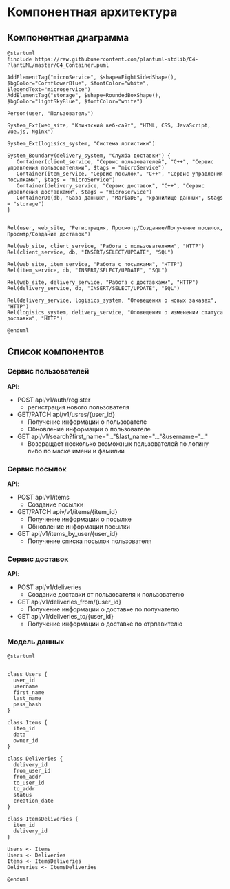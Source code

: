 # Компонентная архитектура
<!-- Состав и взаимосвязи компонентов системы между собой и внешними системами с указанием протоколов, ключевые технологии, используемые для реализации компонентов.
Диаграмма контейнеров C4 и текстовое описание. 
-->
## Компонентная диаграмма

```plantuml
@startuml
!include https://raw.githubusercontent.com/plantuml-stdlib/C4-PlantUML/master/C4_Container.puml

AddElementTag("microService", $shape=EightSidedShape(), $bgColor="CornflowerBlue", $fontColor="white", $legendText="microservice")
AddElementTag("storage", $shape=RoundedBoxShape(), $bgColor="lightSkyBlue", $fontColor="white")

Person(user, "Пользователь")

System_Ext(web_site, "Клинтский веб-сайт", "HTML, CSS, JavaScript, Vue.js, Nginx")

System_Ext(logisics_system, "Система логистики")

System_Boundary(delivery_system, "Служба доставки") {
   Container(client_service, "Сервис пользователей", "C++", "Сервис управления пользователями", $tags = "microService")    
   Container(item_service, "Сервис посылок", "C++", "Сервис управления посылками", $tags = "microService") 
   Container(delivery_service, "Сервис доставок", "C++", "Сервис управления доставками", $tags = "microService")
   ContainerDb(db, "База данных", "MariaDB", "хранилище данных", $tags = "storage")
}


Rel(user, web_site, "Регистрация, Просмотр/Создание/Получение посылок, Просмтр/Создание доставок")

Rel(web_site, client_service, "Работа с пользователями", "HTTP")
Rel(client_service, db, "INSERT/SELECT/UPDATE", "SQL")

Rel(web_site, item_service, "Работа с посылками", "HTTP")
Rel(item_service, db, "INSERT/SELECT/UPDATE", "SQL")

Rel(web_site, delivery_service, "Работа с доставками", "HTTP")
Rel(delivery_service, db, "INSERT/SELECT/UPDATE", "SQL")

Rel(delivery_service, logisics_system, "Оповещения о новых заказах", "HTTP")
Rel(logisics_system, delivery_service, "Оповещения о изменении статуса доставки", "HTTP")

@enduml
```
## Список компонентов 

### Сервис пользователей
**API**:
- POST api/v1/auth/register
    - регистрация нового пользователя
- GET/PATCH api/v1/usres/{user_id}
    - Получение информации о пользователе
    - Обновление информации о пользователе
- GET api/v1/search?first_name="..."&last_name="..."&username="..."
  - Возвращает несколько возможных пользователей по логину либо по маске имени и фамилии

### Сервис посылок
**API**:
- POST api/v1/items
  - Создание посылки
- GET/PATCH apiv/v1/items/{item_id}
  - Получение информации о посылке
  - Обновление информации посылки
- GET api/v1/items_by_user/{user_id} 
  - Получение списка посылок пользователя

### Сервис доставок
**API**:
- POST api/v1/deliveries
  - Создание доставки от пользователя к пользователю
- GET api/v1/deliveries_from/{user_id}
  - Получение информации о доставке по получателю
- GET api/v1/deliveries_to/{user_id}
  - Получение информации о доставке по отрпавителю

### Модель данных
```puml
@startuml


class Users {
  user_id
  username
  first_name
  last_name
  pass_hash
}

class Items {
  item_id
  data
  owner_id
}

class Deliveries {
  delivery_id
  from_user_id
  from_addr
  to_user_id
  to_addr
  status
  creation_date
}

class ItemsDeliveries {
  item_id
  delivery_id
}

Users <- Items
Users <- Deliveries
Items <- ItemsDeliveries
Deliveries <- ItemsDeliveries

@enduml
```